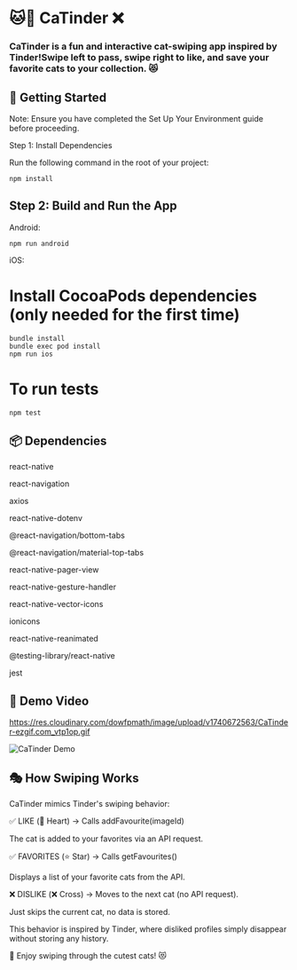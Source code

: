 # 🐱💚 CaTinder ❌

### CaTinder is a fun and interactive cat-swiping app inspired by Tinder!Swipe left to pass, swipe right to like, and save your favorite cats to your collection. 😻

## 📲 Getting Started

Note: Ensure you have completed the Set Up Your Environment guide before proceeding.

Step 1: Install Dependencies

Run the following command in the root of your project:
```
npm install
```

## Step 2: Build and Run the App

Android:
```
npm run android
```
iOS:

# Install CocoaPods dependencies (only needed for the first time)
```
bundle install
bundle exec pod install
npm run ios
```

# To run tests
```
npm test
```

## 📦 Dependencies

react-native

react-navigation

axios

react-native-dotenv

@react-navigation/bottom-tabs

@react-navigation/material-top-tabs

react-native-pager-view

react-native-gesture-handler

react-native-vector-icons

ionicons

react-native-reanimated

@testing-library/react-native

jest

## 🎥 Demo Video

https://res.cloudinary.com/dowfpmath/image/upload/v1740672563/CaTinder-ezgif.com_vtp1op.gif

![CaTinder Demo](https://res.cloudinary.com/dowfpmath/image/upload/v1740672563/CaTinder-ezgif.com_vtp1op.gif?raw=true)

## 🎭 How Swiping Works

CaTinder mimics Tinder's swiping behavior:

✅ LIKE (💚 Heart) → Calls addFavourite(imageId)

The cat is added to your favorites via an API request.

✅ FAVORITES (⭐ Star) → Calls getFavourites()

Displays a list of your favorite cats from the API.

❌ DISLIKE (❌ Cross) → Moves to the next cat (no API request).

Just skips the current cat, no data is stored.

This behavior is inspired by Tinder, where disliked profiles simply disappear without storing any history.

🚀 Enjoy swiping through the cutest cats! 😻

